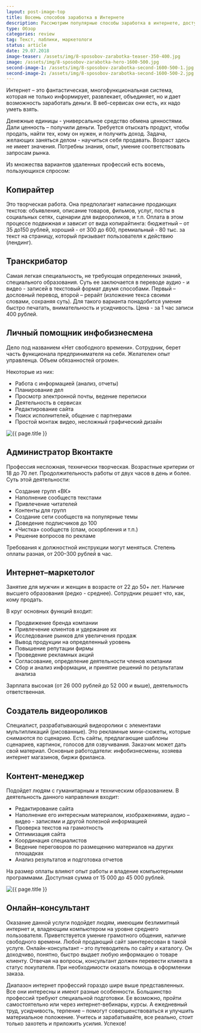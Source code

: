 ```yaml
---
layout: post-image-top
title: Восемь способов заработка в Интернете
description: Рассмотрим популярные способы заработка в интернете, доступные всем
type: Обзор
categories: review
tag: Текст, паблики, маркетологи
status: article
date: 29.07.2018
image-teaser: /assets/img/8-sposobov-zarabotka-teaser-350-400.jpg
image: /assets/img/8-sposobov-zarabotka-hero-1600-500.jpg
second-image-1: /assets/img/8-sposobov-zarabotka-second-1600-500-1.jpg
second-image-2: /assets/img/8-sposobov-zarabotka-second-1600-500-2.jpg
---
```


<div class="post__block  post__block--hero">
<div class="post__wrapper">

Интернет – это фантастическая, многофункциональная система, которая не только информирует, развлекает, объединяет, но и дает возможность заработать деньги. В веб-сервисах они есть, их надо уметь взять.

</div>
</div>

<div class="post__block">
<div class="post__wrapper">

Денежные единицы - универсальное средство обмена ценностями. Дали ценность – получили деньги. Требуется отыскать продукт, чтобы продать, найти тех, кому он нужен, и получить доход. Задача, желающих заняться делом - научиться себя продавать. Возраст здесь не имеет значения. Потребны знания, опыт, умение соответствовать запросам рынка.

Из множества вариантов удаленных профессий есть восемь, пользующихся спросом:

## Копирайтер

Это творческая работа. Она предполагает написание продающих текстов: объявления, описание товаров, фильмов, услуг, посты в социальных сетях, сценарии для видеороликов, и т.п. Оплата в этом процессе подвижная и зависит от вида копирайтинга: бюджетный – от 35 до150 рублей, хороший - от 300 до 600, премиальный - 80 тыс. за текст на страницу, который призывает пользователя к действию (лендинг).

</div>
</div>

<div class="post__block  post__block--highlighting-aliceblue">
<div class="post__wrapper">

## Транскрибатор

Самая легкая специальность, не требующая определенных знаний, специального образования. Суть ее заключается в переводе аудио - и видео - записей в текстовый формат двумя способами. Первый – дословный перевод, второй – рерайт (изложение текса своими словами, сохраняя суть). Для такого варианта понадобится умение быстро печатать, внимательность и усидчивость. Цена - за 1 час записи 400 рублей.

</div>
</div>

<div class="post__block">
<div class="post__wrapper">

## Личный помощник инфобизнесмена

Дело под названием «Нет свободного времени». Сотрудник, берет часть функционала предпринимателя на себя. Желателен опыт управленца. Объем обязанностей огромен.

Некоторые из них:

- Работа с информацией (анализ, отчеты)
- Планирование дел
- Просмотр электронной почты, ведение переписки
- Деятельность в сервисах
- Редактирование сайта
- Поиск исполнителей, общение с партнерами
- Простой монтаж видео, несложный графический дизайн

</div>
</div>

<div class="post__second-img">
  <img src="{{ page.second-image-1 }}" alt="{{ page.title }}">
</div>

<div class="post__block">
<div class="post__wrapper">

## Администратор Вконтакте

Профессия несложная, технически творческая. Возрастные критерии от 18 до 70 лет. Продолжительность работы от двух часов в день и более. Суть этой деятельности:

- Создание групп «ВК»
- Наполнение сообществ текстами
- Привлечение читателей
- Контенты для групп
- Создание сети сообществ на популярные темы
- Доведение подписчиков до 100
- «Чистка» сообществ (спам, оскорбления и т.п.)
- Решение вопросов по рекламе

Требования к должностной инструкции могут меняться. Степень оплаты разная, от 200–300 рублей в час.

</div>
</div>

<div class="post__block">
<div class="post__wrapper">

## Интернет–маркетолог

Занятие для мужчин и женщин в возрасте от 22 до 50+ лет. Наличие высшего образования (редко - среднее). Сотрудник решает что, как, кому продать.

В круг основных функций входит:

- Продвижение бренда компании
- Привлечение клиентов и удержание их
- Исследование рынков для увеличения продаж
- Вывод продукции на определенный уровень
- Повышение репутации фирмы
- Проведение рекламных акций
- Согласование, определение деятельности членов компании
- Сбор и анализ информации, и принятие решений по результатам анализа

Зарплата высокая (от 26 000 рублей до 52 000 и выше), деятельность ответственная.

</div>
</div>

<div class="post__block  post__block--highlighting-lightblue">
<div class="post__wrapper">

## Создатель видеороликов

Специалист, разрабатывающий видеоролики с элементами мультипликаций (рисованные). Это рекламные мини-сюжеты, которые снимаются по сценарию. Есть сайты, предлагающие шаблоны сценариев, картинок, голосов для озвучивания. Заказчик может дать свой материал. Основные работодатели: инфобизнесмены, хозяева интернет магазинов, биржи фриланса.

</div>
</div>

<div class="post__block">
<div class="post__wrapper">

## Контент-менеджер

Подойдет людям с гуманитарным и техническим образованием. В деятельность данного направления входит:

- Редактирование сайта
- Наполнение его интересным материалом, изображениями, аудио – видео - записями и другой полезной информацией
- Проверка текстов на грамотность
- Оптимизация сайта
- Координация специалистов
- Ведение переговоров по размещению материалов на других площадках
- Анализ результатов и подготовка отчетов

На размер оплаты влияют опыт работы и владение компьютерными программами. Доступная сумма от 15 000 до 45 000 рублей.

</div>
</div>

<div class="post__second-img">
  <img src="{{ page.second-image-2 }}" alt="{{ page.title }}">
</div>

<div class="post__block">
<div class="post__wrapper">

## Онлайн–консультант

Оказание данной услуги подойдет людям, имеющим безлимитный интернет и, владеющим компьютером на уровне среднего пользователя. Приветствуется умение грамотного общения, наличие свободного времени. Любой продающий сайт заинтересован в такой услуге. Онлайн-консультант – это путеводитель по сайту и каталогу. Он доходчиво, понятно, быстро выдает любую информацию о товаре клиенту. Отвечая на вопросы, консультант должен перевести клиента в статус покупателя. При необходимости оказать помощь в оформлении заказа.

</div>
</div>

<div class="post__block">
<div class="post__wrapper">

Диапазон интернет профессий гораздо шире выше представленных. Все они интересны и имеют разные особенности. Большинство профессий требуют специальной подготовки. Ее возможно, пройти самостоятельно или через интернет-вебинары, курсы. А ежедневный труд, усидчивость, терпение – помогут совершенствоваться и улучшить материальное положение. Учитесь и зарабатывайте, все реально, стоит только захотеть и приложить усилия. Успехов!

</div>
</div>